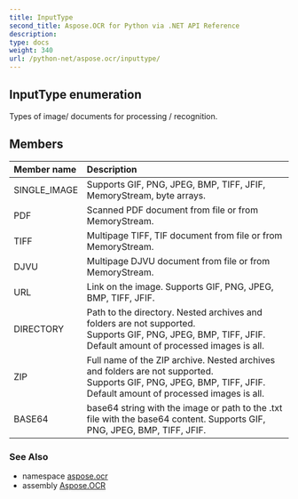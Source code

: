 ```yaml
---
title: InputType
second_title: Aspose.OCR for Python via .NET API Reference
description: 
type: docs
weight: 340
url: /python-net/aspose.ocr/inputtype/
---
```


## InputType enumeration

Types of image/ documents for processing / recognition.

## Members
| Member name | Description |
| :- | :- |
|SINGLE_IMAGE|Supports GIF, PNG, JPEG, BMP, TIFF, JFIF, MemoryStream, byte arrays.|
|PDF|Scanned PDF document from file or from MemoryStream.|
|TIFF|Multipage TIFF, TIF document from file or from MemoryStream.|
|DJVU|Multipage DJVU document from file or from MemoryStream.|
|URL|Link on the image. Supports GIF, PNG, JPEG, BMP, TIFF, JFIF.|
|DIRECTORY|Path to the directory. Nested archives and folders are not supported.<br/>            Supports GIF, PNG, JPEG, BMP, TIFF, JFIF.<br/>            Default amount of processed images is all.|
|ZIP|Full name of the ZIP archive. Nested archives and folders are not supported.<br/>            Supports GIF, PNG, JPEG, BMP, TIFF, JFIF.<br/>            Default amount of processed images is all.|
|BASE64|base64 string with the image or path to the .txt file with the base64 content. Supports GIF, PNG, JPEG, BMP, TIFF, JFIF.|

### See Also

* namespace [aspose.ocr](/python-net/aspose.ocr/)
* assembly [Aspose.OCR](/python-net/)

